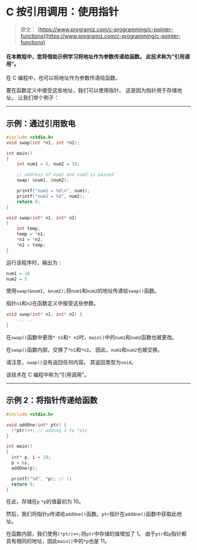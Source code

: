 # C 按引用调用：使用指针

> 原文： [https://www.programiz.com/c-programming/c-pointer-functions](https://www.programiz.com/c-programming/c-pointer-functions)

#### 在本教程中，您将借助示例学习将地址作为参数传递给函数。 此技术称为“引用调用”。

在 C 编程中，也可以将地址作为参数传递给函数。

要在函数定义中接受这些地址，我们可以使用指针。 这是因为指针用于存储地址。 让我们举个例子：

* * *

## 示例：通过引用致电

```c
#include <stdio.h>
void swap(int *n1, int *n2);

int main()
{
    int num1 = 5, num2 = 10;

    // address of num1 and num2 is passed
    swap( &num1, &num2);

    printf("num1 = %d\n", num1);
    printf("num2 = %d", num2);
    return 0;
}

void swap(int* n1, int* n2)
{
    int temp;
    temp = *n1;
    *n1 = *n2;
    *n2 = temp;
}
```

运行该程序时，输出为：

```c
num1 = 10
num2 = 5
```

使用`swap(&num1, &num2);`将`num1`和`num2`的地址传递给`swap()`函数。

指针`n1`和`n2`在函数定义中接受这些参数。

```c
void swap(int* n1, int* n2) {
    ... ..
}

```

在`swap()`函数中更改`* n1`和`* n2`时，`main()`中的`num1`和`num2`函数也被更改。

在`swap()`函数内部，交换了`*n1`和`*n2`。 因此，`num1`和`num2`也被交换。

请注意，`swap()`没有返回任何内容。 其返回类型为`void`。

该技术在 C 编程中称为“引用调用”。

* * *

## 示例 2：将指针传递给函数

```c
#include <stdio.h>

void addOne(int* ptr) {
  (*ptr)++; // adding 1 to *ptr
}

int main()
{
  int* p, i = 10;
  p = &i;
  addOne(p);

  printf("%d", *p); // 11
  return 0;
}
```

在此，存储在`p` `*p`的值最初为 10。

然后，我们将指针`p`传递给`addOne()`函数。`ptr`指针在`addOne()`函数中获取此地址。

在函数内部，我们使用`(*ptr)++;`将`ptr`中存储的值增加了 1。 由于`ptr`和`p`指针都具有相同的地址，因此`main()`中的`*p`也是 11。